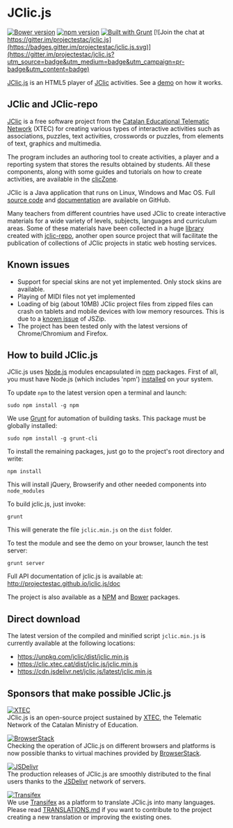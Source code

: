 # JClic.js

[![Bower version](https://badge.fury.io/bo/jclic.svg)](https://badge.fury.io/bo/jclic)
[![npm version](https://badge.fury.io/js/jclic.svg)](https://badge.fury.io/js/jclic)
[![Built with Grunt](https://cdn.gruntjs.com/builtwith.svg)](http://gruntjs.com/)
[![Join the chat at https://gitter.im/projectestac/jclic.js](https://badges.gitter.im/projectestac/jclic.js.svg)](https://gitter.im/projectestac/jclic.js?utm_source=badge&utm_medium=badge&utm_campaign=pr-badge&utm_content=badge)

[JClic.js](https://github.com/projectestac/jclic.js) is an HTML5 player of [JClic](https://github.com/projectestac/jclic) activities. See a [demo](http://clic.xtec.cat/repo/player.html?demo_eng/jclic.js/demo.jclic) on how it works.

## JClic and JClic-repo

[JClic](http://clic.xtec.cat) is a free software project from the [Catalan Educational Telematic Network](http://www.xtec.cat) (XTEC) for creating various types of interactive activities such as associations, puzzles, text activities, crosswords or puzzles, from elements of text, graphics and multimedia.

The program includes an authoring tool to create activities, a player and a reporting system that stores the results obtained by students. All these components, along with some guides and tutorials on how to create activities, are available in the [clicZone](http://clic.xtec.cat/en/jclic/download.htm).

JClic is a Java application that runs on Linux, Windows and Mac OS. Full [source code](https://github.com/projectestac/jclic) and [documentation](http://projectestac.github.io/jclic/) are available on GitHub.

Many teachers from different countries have used JClic to create interactive materials for a wide variety of levels, subjects, languages and curriculum areas. Some of these materials have been collected in a huge [library](http://clic.xtec.cat/repo) created with [jclic-repo](https://github.com/projectestac/jclic-repo), another open source project that will facilitate the publication of collections of JClic projects in static web hosting services.

## Known issues

* Support for special skins are not yet implemented. Only stock skins are available.
* Playing of MIDI files not yet implemented
* Loading of big (about 10MB) JClic project files from zipped files can crash on tablets and mobile devices with low memory resources. This is due to a [known issue](https://github.com/Stuk/jszip/issues/135) of JSZip.
* The project has been tested only with the latest versions of Chrome/Chromium and Firefox.

## How to build JClic.js

JClic.js uses [Node.js](https://nodejs.org/) modules encapsulated in [npm](https://www.npmjs.com/) packages. First of all, you must have Node.js (which includes 'npm') [installed](https://nodejs.org/download/) on your system.

To update `npm` to the latest version open a terminal and launch:

```
sudo npm install -g npm
```

We use [Grunt](http://gruntjs.com/) for automation of building tasks. This package must be globally installed:

```
sudo npm install -g grunt-cli
```

To install the remaining packages, just go to the project's root directory and write:

```
npm install
```

This will install jQuery, Browserify and other needed components into `node_modules`

To build jclic.js, just invoke:

```
grunt
```

This will generate the file `jclic.min.js` on the `dist` folder.

To test the module and see the demo on your browser, launch the test server:

```
grunt server
```

Full API documentation of jclic.js is available at: http://projectestac.github.io/jclic.js/doc

The project is also available as a [NPM](https://www.npmjs.com/package/jclic) and [Bower](https://libraries.io/bower/jclic) packages.

## Direct download

The latest version of the compiled and minified script `jclic.min.js` is currently available at the following locations:

- https://unpkg.com/jclic/dist/jclic.min.js
- https://clic.xtec.cat/dist/jclic.js/jclic.min.js
- https://cdn.jsdelivr.net/jclic.js/latest/jclic.min.js

## Sponsors that make possible JClic.js

[![XTEC](https://github.com/projectestac/jclic.js/blob/master/misc/graphics/logo-xtec.png?raw=true)](http://www.xtec.cat)<br>
JClic.js is an open-source project sustained by [XTEC](http://www.xtec.cat), the Telematic Network of the Catalan Ministry of Education.

[![BrowserStack](https://github.com/projectestac/jclic.js/blob/master/misc/graphics/logo-browserstack.png?raw=true)](https://www.browserstack.com)<br>
Checking the operation of JClic.js on different browsers and platforms is now possible thanks to virtual machines provided by [BrowserStack](https://www.browserstack.com).

[![JSDelivr](https://github.com/projectestac/jclic.js/blob/master/misc/graphics/logo-jsdelivr.png?raw=true)](http://www.jsdelivr.com/projects/jclic.js)<br>
The production releases of JClic.js are smoothly distributed to the final users thanks to the [JSDelivr](http://www.jsdelivr.com/projects/jclic.js) network of servers.

[![Transifex](https://github.com/projectestac/jclic.js/blob/master/misc/graphics/logo-transifex.png?raw=true)](https://github.com/projectestac/jclic.js/blob/master/TRANSLATIONS.md)<br>
We use [Transifex](https://www.transifex.com/francesc/jclicjs) as a platform to translate JClic.js into many languages. Please read [TRANSLATIONS.md](https://github.com/projectestac/jclic.js/blob/master/TRANSLATIONS.md) if you want to contribute to the project creating a new translation or improving the existing ones.
